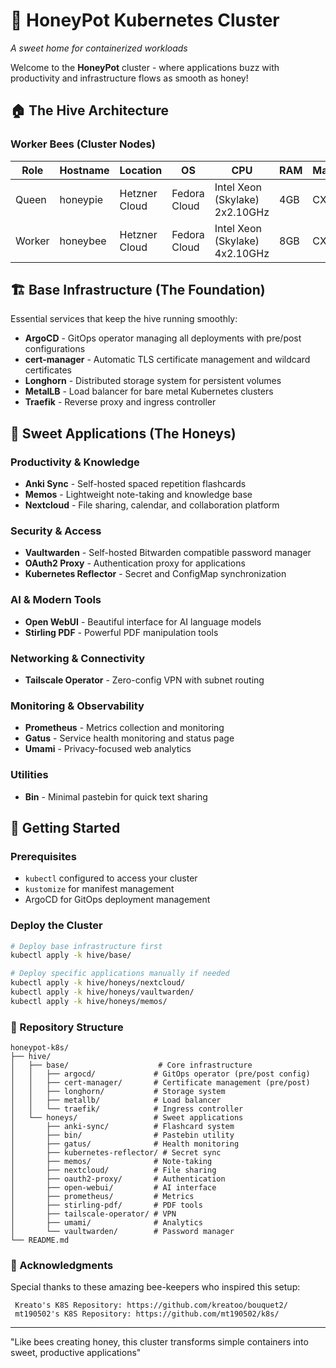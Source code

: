 # 🍯 HoneyPot Kubernetes Cluster
*A sweet home for containerized workloads*

Welcome to the **HoneyPot** cluster - where applications buzz with productivity and infrastructure flows as smooth as honey!

## 🏠 The Hive Architecture

### Worker Bees (Cluster Nodes)
| Role      | Hostname     | Location      | OS           | CPU  | RAM  | Machine |
|-----------|--------------|---------------|--------------|------|------|---------|
| Queen     | honeypie     | Hetzner Cloud | Fedora Cloud | Intel Xeon (Skylake) 2x2.10GHz | 4GB  | CX22    |
| Worker    | honeybee     | Hetzner Cloud | Fedora Cloud | Intel Xeon (Skylake) 4x2.10GHz | 8GB  | CX32    |

## 🏗️ Base Infrastructure (The Foundation)

Essential services that keep the hive running smoothly:

- **ArgoCD** - GitOps operator managing all deployments with pre/post configurations
- **cert-manager** - Automatic TLS certificate management and wildcard certificates  
- **Longhorn** - Distributed storage system for persistent volumes
- **MetalLB** - Load balancer for bare metal Kubernetes clusters
- **Traefik** - Reverse proxy and ingress controller

## 🍯 Sweet Applications (The Honeys)

### Productivity & Knowledge
- **Anki Sync** - Self-hosted spaced repetition flashcards
- **Memos** - Lightweight note-taking and knowledge base
- **Nextcloud** - File sharing, calendar, and collaboration platform

### Security & Access
- **Vaultwarden** - Self-hosted Bitwarden compatible password manager
- **OAuth2 Proxy** - Authentication proxy for applications
- **Kubernetes Reflector** - Secret and ConfigMap synchronization

### AI & Modern Tools
- **Open WebUI** - Beautiful interface for AI language models
- **Stirling PDF** - Powerful PDF manipulation tools

### Networking & Connectivity
- **Tailscale Operator** - Zero-config VPN with subnet routing

### Monitoring & Observability
- **Prometheus** - Metrics collection and monitoring
- **Gatus** - Service health monitoring and status page
- **Umami** - Privacy-focused web analytics

### Utilities
- **Bin** - Minimal pastebin for quick text sharing

## 🚀 Getting Started

### Prerequisites
- `kubectl` configured to access your cluster
- `kustomize` for manifest management
- ArgoCD for GitOps deployment management

### Deploy the Cluster
```bash
# Deploy base infrastructure first
kubectl apply -k hive/base/

# Deploy specific applications manually if needed
kubectl apply -k hive/honeys/nextcloud/
kubectl apply -k hive/honeys/vaultwarden/
kubectl apply -k hive/honeys/memos/
```

### 📁 Repository Structure
```
honeypot-k8s/
├── hive/
│   ├── base/                    # Core infrastructure
│   │   ├── argocd/             # GitOps operator (pre/post config)
│   │   ├── cert-manager/       # Certificate management (pre/post)
│   │   ├── longhorn/           # Storage system
│   │   ├── metallb/            # Load balancer
│   │   └── traefik/            # Ingress controller
│   └── honeys/                 # Sweet applications
│       ├── anki-sync/          # Flashcard system
│       ├── bin/                # Pastebin utility
│       ├── gatus/              # Health monitoring
│       ├── kubernetes-reflector/ # Secret sync
│       ├── memos/              # Note-taking
│       ├── nextcloud/          # File sharing
│       ├── oauth2-proxy/       # Authentication
│       ├── open-webui/         # AI interface
│       ├── prometheus/         # Metrics
│       ├── stirling-pdf/       # PDF tools
│       ├── tailscale-operator/ # VPN
│       ├── umami/              # Analytics
│       └── vaultwarden/        # Password manager
└── README.md
```
### 🙏 Acknowledgments 

Special thanks to these amazing bee-keepers who inspired this setup: 

     Kreato's K8S Repository: https://github.com/kreatoo/bouquet2/ 
     mt190502's K8S Repository: https://github.com/mt190502/k8s/ 
---
"Like bees creating honey, this cluster transforms simple containers into sweet, productive applications" 
